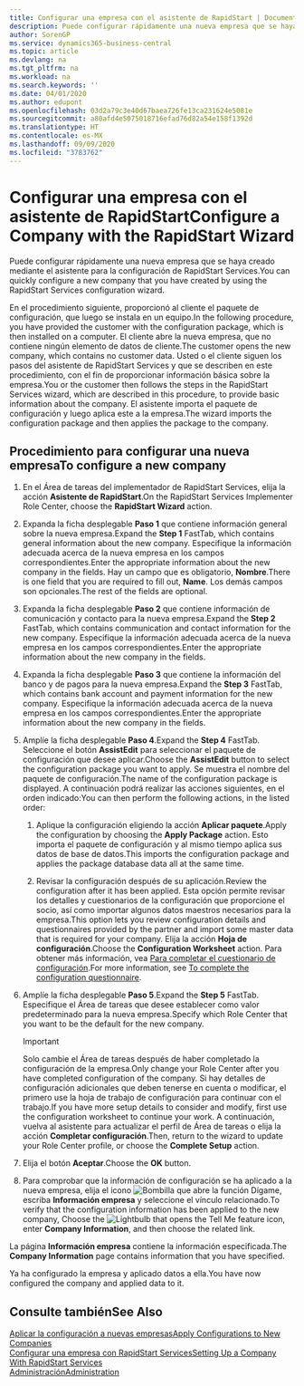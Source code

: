 ```yaml
---
title: Configurar una empresa con el asistente de RapidStart | Documentos de Microsoft
description: Puede configurar rápidamente una nueva empresa que se haya creado mediante el asistente para la configuración de RapidStart Services.
author: SorenGP
ms.service: dynamics365-business-central
ms.topic: article
ms.devlang: na
ms.tgt_pltfrm: na
ms.workload: na
ms.search.keywords: ''
ms.date: 04/01/2020
ms.author: edupont
ms.openlocfilehash: 03d2a79c3e40d67baea726fe13ca231624e5081e
ms.sourcegitcommit: a80afd4e5075018716efad76d82a54e158f1392d
ms.translationtype: HT
ms.contentlocale: es-MX
ms.lasthandoff: 09/09/2020
ms.locfileid: "3783762"
---
```

# <a name="configure-a-company-with-the-rapidstart-wizard"></a><span data-ttu-id="3d547-103">Configurar una empresa con el asistente de RapidStart</span><span class="sxs-lookup"><span data-stu-id="3d547-103">Configure a Company with the RapidStart Wizard</span></span>
<span data-ttu-id="3d547-104">Puede configurar rápidamente una nueva empresa que se haya creado mediante el asistente para la configuración de RapidStart Services.</span><span class="sxs-lookup"><span data-stu-id="3d547-104">You can quickly configure a new company that you have created by using the RapidStart Services configuration wizard.</span></span>

<span data-ttu-id="3d547-105">En el procedimiento siguiente, proporcionó al cliente el paquete de configuración, que luego se instala en un equipo.</span><span class="sxs-lookup"><span data-stu-id="3d547-105">In the following procedure, you have provided the customer with the configuration package, which is then installed on a computer.</span></span> <span data-ttu-id="3d547-106">El cliente abre la nueva empresa, que no contiene ningún elemento de datos de cliente.</span><span class="sxs-lookup"><span data-stu-id="3d547-106">The customer opens the new company, which contains no customer data.</span></span> <span data-ttu-id="3d547-107">Usted o el cliente siguen los pasos del asistente de RapidStart Services y que se describen en este procedimiento, con el fin de proporcionar información básica sobre la empresa.</span><span class="sxs-lookup"><span data-stu-id="3d547-107">You or the customer then follows the steps in the RapidStart Services wizard, which are described in this procedure, to provide basic information about the company.</span></span> <span data-ttu-id="3d547-108">El asistente importa el paquete de configuración y luego aplica este a la empresa.</span><span class="sxs-lookup"><span data-stu-id="3d547-108">The wizard imports the configuration package and then applies the package to the company.</span></span>  

## <a name="to-configure-a-new-company"></a><span data-ttu-id="3d547-109">Procedimiento para configurar una nueva empresa</span><span class="sxs-lookup"><span data-stu-id="3d547-109">To configure a new company</span></span>  
1. <span data-ttu-id="3d547-110">En el Área de tareas del implementador de RapidStart Services, elija la acción **Asistente de RapidStart**.</span><span class="sxs-lookup"><span data-stu-id="3d547-110">On the RapidStart Services Implementer Role Center, choose the **RapidStart Wizard** action.</span></span>  
2. <span data-ttu-id="3d547-111">Expanda la ficha desplegable **Paso 1** que contiene información general sobre la nueva empresa.</span><span class="sxs-lookup"><span data-stu-id="3d547-111">Expand the **Step 1** FastTab, which contains general information about the new company.</span></span> <span data-ttu-id="3d547-112">Especifique la información adecuada acerca de la nueva empresa en los campos correspondientes.</span><span class="sxs-lookup"><span data-stu-id="3d547-112">Enter the appropriate information about the new company in the fields.</span></span> <span data-ttu-id="3d547-113">Hay un campo que es obligatorio, **Nombre**.</span><span class="sxs-lookup"><span data-stu-id="3d547-113">There is one field that you are required to fill out, **Name**.</span></span> <span data-ttu-id="3d547-114">Los demás campos son opcionales.</span><span class="sxs-lookup"><span data-stu-id="3d547-114">The rest of the fields are optional.</span></span>  
3. <span data-ttu-id="3d547-115">Expanda la ficha desplegable **Paso 2** que contiene información de comunicación y contacto para la nueva empresa.</span><span class="sxs-lookup"><span data-stu-id="3d547-115">Expand the **Step 2** FastTab, which contains communication and contact information for the new company.</span></span> <span data-ttu-id="3d547-116">Especifique la información adecuada acerca de la nueva empresa en los campos correspondientes.</span><span class="sxs-lookup"><span data-stu-id="3d547-116">Enter the appropriate information about the new company in the fields.</span></span>
4. <span data-ttu-id="3d547-117">Expanda la ficha desplegable **Paso 3** que contiene la información del banco y de pagos para la nueva empresa.</span><span class="sxs-lookup"><span data-stu-id="3d547-117">Expand the **Step 3** FastTab, which contains bank account and payment information for the new company.</span></span> <span data-ttu-id="3d547-118">Especifique la información adecuada acerca de la nueva empresa en los campos correspondientes.</span><span class="sxs-lookup"><span data-stu-id="3d547-118">Enter the appropriate information about the new company in the fields.</span></span>  
5. <span data-ttu-id="3d547-119">Amplíe la ficha desplegable **Paso 4**.</span><span class="sxs-lookup"><span data-stu-id="3d547-119">Expand the **Step 4** FastTab.</span></span> <span data-ttu-id="3d547-120">Seleccione el botón **AssistEdit** para seleccionar el paquete de configuración que desee aplicar.</span><span class="sxs-lookup"><span data-stu-id="3d547-120">Choose the **AssistEdit** button to select the configuration package you want to apply.</span></span> <span data-ttu-id="3d547-121">Se muestra el nombre del paquete de configuración.</span><span class="sxs-lookup"><span data-stu-id="3d547-121">The name of the configuration package is displayed.</span></span> <span data-ttu-id="3d547-122">A continuación podrá realizar las acciones siguientes, en el orden indicado:</span><span class="sxs-lookup"><span data-stu-id="3d547-122">You can then perform the following actions, in the listed order:</span></span>  

    1. <span data-ttu-id="3d547-123">Aplique la configuración eligiendo la acción **Aplicar paquete**.</span><span class="sxs-lookup"><span data-stu-id="3d547-123">Apply the configuration by choosing the **Apply Package** action.</span></span> <span data-ttu-id="3d547-124">Esto importa el paquete de configuración y al mismo tiempo aplica sus datos de base de datos.</span><span class="sxs-lookup"><span data-stu-id="3d547-124">This imports the configuration package and applies the package database data all at the same time.</span></span>  

    2. <span data-ttu-id="3d547-125">Revisar la configuración después de su aplicación.</span><span class="sxs-lookup"><span data-stu-id="3d547-125">Review the configuration after it has been applied.</span></span> <span data-ttu-id="3d547-126">Esta opción permite revisar los detalles y cuestionarios de la configuración que proporcione el socio, así como importar algunos datos maestros necesarios para la empresa.</span><span class="sxs-lookup"><span data-stu-id="3d547-126">This option lets you review configuration details and questionnaires provided by the partner and import some master data that is required for your company.</span></span> <span data-ttu-id="3d547-127">Elija la acción **Hoja de configuración**.</span><span class="sxs-lookup"><span data-stu-id="3d547-127">Choose the **Configuration Worksheet** action.</span></span> <span data-ttu-id="3d547-128">Para obtener más información, vea [Para completar el cuestionario de configuración](admin-gather-customer-setup-values.md#to-complete-the-configuration-questionnaire).</span><span class="sxs-lookup"><span data-stu-id="3d547-128">For more information, see [To complete the configuration questionnaire](admin-gather-customer-setup-values.md#to-complete-the-configuration-questionnaire).</span></span>  

6. <span data-ttu-id="3d547-129">Amplíe la ficha desplegable **Paso 5**.</span><span class="sxs-lookup"><span data-stu-id="3d547-129">Expand the **Step 5** FastTab.</span></span> <span data-ttu-id="3d547-130">Especifique el Área de tareas que desee establecer como valor predeterminado para la nueva empresa.</span><span class="sxs-lookup"><span data-stu-id="3d547-130">Specify which Role Center that you want to be the default for the new company.</span></span>  

    > [!IMPORTANT]  
    >  <span data-ttu-id="3d547-131">Solo cambie el Área de tareas después de haber completado la configuración de la empresa.</span><span class="sxs-lookup"><span data-stu-id="3d547-131">Only change your Role Center after you have completed configuration of the company.</span></span> <span data-ttu-id="3d547-132">Si hay detalles de configuración adicionales que deben tenerse en cuenta o modificar, el primero use la hoja de trabajo de configuración para continuar con el trabajo.</span><span class="sxs-lookup"><span data-stu-id="3d547-132">If you have more setup details to consider and modify, first use the configuration worksheet to continue your work.</span></span> <span data-ttu-id="3d547-133">A continuación, vuelva al asistente para actualizar el perfil de Área de tareas o elija la acción **Completar configuración**.</span><span class="sxs-lookup"><span data-stu-id="3d547-133">Then, return to the wizard to update your Role Center profile, or choose the **Complete Setup** action.</span></span>

7. <span data-ttu-id="3d547-134">Elija el botón **Aceptar**.</span><span class="sxs-lookup"><span data-stu-id="3d547-134">Choose the **OK** button.</span></span>  
8. <span data-ttu-id="3d547-135">Para comprobar que la información de configuración se ha aplicado a la nueva empresa, elija el icono ![Bombilla que abre la función Dígame](media/ui-search/search_small.png "Dígame qué desea hacer"), escriba **Información empresa** y seleccione el vínculo relacionado.</span><span class="sxs-lookup"><span data-stu-id="3d547-135">To verify that the configuration information has been applied to the new company, Choose the ![Lightbulb that opens the Tell Me feature](media/ui-search/search_small.png "Tell me what you want to do") icon, enter **Company Information**, and then choose the related link.</span></span>

<span data-ttu-id="3d547-136">La página **Información empresa** contiene la información especificada.</span><span class="sxs-lookup"><span data-stu-id="3d547-136">The **Company Information** page contains information that you have specified.</span></span>   

<span data-ttu-id="3d547-137">Ya ha configurado la empresa y aplicado datos a ella.</span><span class="sxs-lookup"><span data-stu-id="3d547-137">You have now configured the company and applied data to it.</span></span>  

## <a name="see-also"></a><span data-ttu-id="3d547-138">Consulte también</span><span class="sxs-lookup"><span data-stu-id="3d547-138">See Also</span></span>  
[<span data-ttu-id="3d547-139">Aplicar la configuración a nuevas empresas</span><span class="sxs-lookup"><span data-stu-id="3d547-139">Apply Configurations to New Companies</span></span>](admin-apply-configuration-to-new-companies.md)  
[<span data-ttu-id="3d547-140">Configurar una empresa con RapidStart Services</span><span class="sxs-lookup"><span data-stu-id="3d547-140">Setting Up a Company With RapidStart Services</span></span>](admin-set-up-a-company-with-rapidstart.md)  
[<span data-ttu-id="3d547-141">Administración</span><span class="sxs-lookup"><span data-stu-id="3d547-141">Administration</span></span>](admin-setup-and-administration.md)
